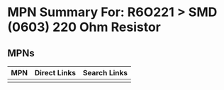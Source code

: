 



# MPN Summary For: R6O221 > SMD (0603) 220 Ohm Resistor

## MPNs
  

|MPN|Direct Links|Search Links|
| :--- | :--- | :--- |
||||
